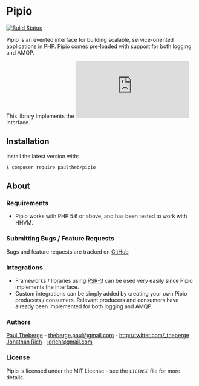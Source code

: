 # Pipio

[![Build Status](https://travis-ci.org/paultheb/pipio.svg?branch=master)](https://travis-ci.org/paultheb/pipio.svg?branch=master)

Pipio is an evented interface for building scalable, service-oriented applications in PHP. Pipio comes pre-loaded with support for both logging and AMQP.

This library implements the ![PSR-3](https://github.com/php-fig/fig-standards/blob/master/accepted/PSR-3-logger-interface.md) interface.

## Installation

Install the latest version with:

`$ composer require paultheb/pipio`

## About

### Requirements

* Pipio works with PHP 5.6 or above, and has been tested to work with HHVM.

### Submitting Bugs / Feature Requests

Bugs and feature requests are tracked on [GitHub](https://github.com/paultheb/pipio/issues)

### Integrations

* Frameworks / libraries using [PSR-3](https://github.com/php-fig/fig-standards/blob/master/accepted/PSR-3-logger-interface.md) can be used very easily since Pipio implements the interface.
* Custom integrations can be simply added by creating your own Pipio producers / consumers. Relevant producers and consumers have already been implemented for both logging and AMQP.

### Authors

[Paul Theberge](https://github.com/paultheb) - <theberge.paul@gmail.com> - <http://twitter.com/_theberge>
<br/>
[Jonathan Rich](https://github.com/jdrich) - <jdrich@gmail.com>

### License

Pipio is licensed under the MIT License - see the `LICENSE` file for more details.
